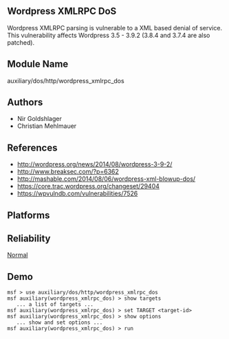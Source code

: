 ## Wordpress XMLRPC DoS

Wordpress XMLRPC parsing is vulnerable to a XML based denial 
of service. This vulnerability affects Wordpress 3.5 - 3.9.2 
(3.8.4 and 3.7.4 are also patched).


## Module Name
auxiliary/dos/http/wordpress_xmlrpc_dos

## Authors
* Nir Goldshlager
* Christian Mehlmauer


## References
* http://wordpress.org/news/2014/08/wordpress-3-9-2/
* http://www.breaksec.com/?p=6362
* http://mashable.com/2014/08/06/wordpress-xml-blowup-dos/
* https://core.trac.wordpress.org/changeset/29404
* https://wpvulndb.com/vulnerabilities/7526




## Platforms


## Reliability
[Normal](https://github.com/rapid7/metasploit-framework/wiki/Exploit-Ranking)

## Demo

```
msf > use auxiliary/dos/http/wordpress_xmlrpc_dos
msf auxiliary(wordpress_xmlrpc_dos) > show targets
   ... a list of targets ...
msf auxiliary(wordpress_xmlrpc_dos) > set TARGET <target-id>
msf auxiliary(wordpress_xmlrpc_dos) > show options
   ... show and set options ...
msf auxiliary(wordpress_xmlrpc_dos) > run
```
    
    